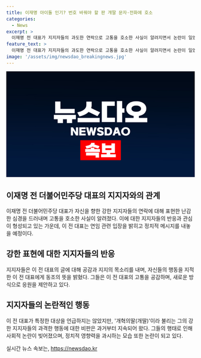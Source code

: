```yaml
---
title: 이재명 아이돌 인기? 번호 바꿔야 할 판 개딸 문자·전화에 호소
categories:
  - News
excerpt: >
  이재명 전 대표가 지지자들의 과도한 연락으로 고통을 호소한 사실이 알려지면서 논란이 일었다. 이에 대한 이전 대표의 SNS 글이 화제를 모으고, 지지자들은 이에 공감을 표현했다. 특히 강성 지지자들의 행태에 대한 비판과, 이 전 대표의 연임 도전과 관련된 메시지가 이어지고 있는 가운데, 민주당 내부의 변화가 예고되고 있다. 
feature_text: >
  이재명 전 대표가 지지자들의 과도한 연락으로 고통을 호소한 사실이 알려지면서 논란이 일었다. 이에 대한 이전 대표의 SNS 글이 화제를 모으고, 지지자들은 이에 공감을 표현했다. 특히 강성 지지자들의 행태에 대한 비판과, 이 전 대표의 연임 도전과 관련된 메시지가 이어지고 있는 가운데, 민주당 내부의 변화가 예고되고 있다. 
image: '/assets/img/newsdao_breakingnews.jpg'
---
```


<p><img src="/assets/img/newsdao_breakingnews.jpg" alt="implanttips 속보" /></p>

<h2 data-ke-size="size26">이재명 전 더불어민주당 대표의 지지자와의 관계</h2>

<p data-ke-size="size16">이재명 전 더불어민주당 대표가 자신을 향한 강한 지지자들의 연락에 대해 표현한 난감한 심경을 드러내며 고통을 호소한 사실이 알려졌다. 이에 대한 지지자들의 반응과 관심이 형성되고 있는 가운데, 이 전 대표는 연임 관련 입장을 밝히고 정치적 메시지를 내놓을 예정이다.</p>

<h2 data-ke-size="size26">강한 표현에 대한 지지자들의 반응</h2>

<p data-ke-size="size16">지지자들은 이 전 대표의 글에 대해 공감과 지지의 목소리를 내며, 자신들의 행동을 지적한 이 전 대표에게 동조의 뜻을 밝혔다. 그들은 이 전 대표의 고통을 공감하며, 새로운 방식으로 응원을 제안하고 있다.</p>

<h2 data-ke-size="size26">지지자들의 논란적인 행동</h2>

<p data-ke-size="size16">이 전 대표가 특정한 대상을 언급하지는 않았지만, '개혁의딸(개딸)'이라 불리는 그의 강한 지지자들의 과격한 행동에 대한 비판은 과거부터 지속되어 왔다. 그들의 행태로 인해 사회적 논란이 빚어졌으며, 정치적 영향력을 과시하는 모습 또한 논란이 되고 있다.</p>
실시간 뉴스 속보는, <a href="https://newsdao.kr" rel="dofollow">https://newsdao.kr</a>


